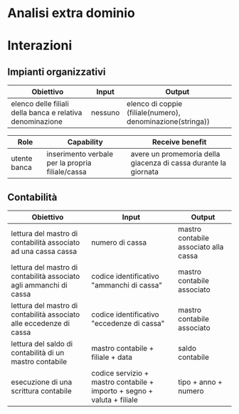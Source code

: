 # Analisi extra dominio

# Interazioni
## Impianti organizzativi
| **Obiettivo** | **Input** | **Output** |
| --- | --- | --- |
| elenco delle filiali della banca e relativa denominazione | nessuno | elenco di coppie (filiale(numero), denominazione(stringa)) |

|**Role**|**Capability**|**Receive benefit**|
|---|---|---|
| utente banca | inserimento verbale per la propria filiale/cassa | avere un promemoria della giacenza di cassa durante la giornata |

## Contabilità
|**Obiettivo**|**Input**|**Output**|
|---|---|---|
|lettura del mastro di contabilità associato ad una cassa cassa|numero di cassa|mastro contabile associato alla cassa|
|lettura del mastro di contabilità associato agli ammanchi di cassa|codice identificativo "ammanchi di cassa"|mastro contabile associato |
|lettura del mastro di contabilità associato alle eccedenze di cassa|codice identificativo "eccedenze di cassa"|mastro contabile associato |
|lettura del saldo di contabilità di un mastro contabile|mastro contabile + filiale + data|saldo contabile|
|esecuzione di una scrittura contabile|codice servizio + mastro contabile + importo + segno + valuta + filiale|tipo + anno + numero|


